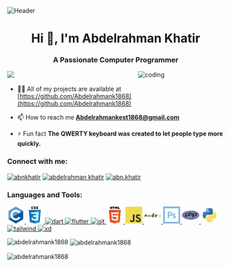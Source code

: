 ![Header](https://github.com/Abdelrahmank1868/Abdelrahman-Khatir/blob/main/github-header-image.png)
<h1 align="center">Hi 👋, I'm Abdelrahman Khatir</h1>
<h3 align="center">A Passionate Computer Programmer</h3>

<img align="right" alt="coding" width="200" src="https://media4.giphy.com/media/v1.Y2lkPTc5MGI3NjExNmZoOHI0Z3h6ZTM2ZWE0NTZybG45OHdxb2V5aHdoNWJ1NTlyNDdjeSZlcD12MV9pbnRlcm5hbF9naWZfYnlfaWQmY3Q9cw/WY4e5pjTuENpwzT6BT/giphy.gif">

<p align="left"> <img src="![github-p-unscreen](https://github.com/Abdelrahmank1868/Abdelrahman-Khatir/assets/91746515/486e8994-7687-404f-95ad-9b883402745f)
" /> </p>

- 👨‍💻 All of my projects are available at [https://github.com/Abdelrahmank1868](https://github.com/Abdelrahmank1868)

- 📫 How to reach me **Abdelrahmankest1868@gmail.com**

- ⚡ Fun fact **The QWERTY keyboard was created to let people type more quickly.**

<h3 align="left">Connect with me:</h3>
<p align="left">
<a href="https://twitter.com/abnkhatir" target="blank"><img align="center" src="https://raw.githubusercontent.com/rahuldkjain/github-profile-readme-generator/master/src/images/icons/Social/twitter.svg" alt="abnkhatir" height="30" width="40" /></a>
<a href="https://linkedin.com/in/abdelrahman khatir" target="blank"><img align="center" src="https://raw.githubusercontent.com/rahuldkjain/github-profile-readme-generator/master/src/images/icons/Social/linked-in-alt.svg" alt="abdelrahman khatir" height="30" width="40" /></a>
<a href="https://instagram.com/abn.khatir" target="blank"><img align="center" src="https://raw.githubusercontent.com/rahuldkjain/github-profile-readme-generator/master/src/images/icons/Social/instagram.svg" alt="abn.khatir" height="30" width="40" /></a>
</p>

<h3 align="left">Languages and Tools:</h3>
<p align="left"> <a href="https://www.cprogramming.com/" target="_blank" rel="noreferrer"> <img src="https://raw.githubusercontent.com/devicons/devicon/master/icons/c/c-original.svg" alt="c" width="40" height="40"/> </a> <a href="https://www.w3schools.com/css/" target="_blank" rel="noreferrer"> <img src="https://raw.githubusercontent.com/devicons/devicon/master/icons/css3/css3-original-wordmark.svg" alt="css3" width="40" height="40"/> </a> <a href="https://dart.dev" target="_blank" rel="noreferrer"> <img src="https://www.vectorlogo.zone/logos/dartlang/dartlang-icon.svg" alt="dart" width="40" height="40"/> </a> <a href="https://flutter.dev" target="_blank" rel="noreferrer"> <img src="https://www.vectorlogo.zone/logos/flutterio/flutterio-icon.svg" alt="flutter" width="40" height="40"/> </a> <a href="https://git-scm.com/" target="_blank" rel="noreferrer"> <img src="https://www.vectorlogo.zone/logos/git-scm/git-scm-icon.svg" alt="git" width="40" height="40"/> </a> <a href="https://www.w3.org/html/" target="_blank" rel="noreferrer"> <img src="https://raw.githubusercontent.com/devicons/devicon/master/icons/html5/html5-original-wordmark.svg" alt="html5" width="40" height="40"/> </a> <a href="https://developer.mozilla.org/en-US/docs/Web/JavaScript" target="_blank" rel="noreferrer"> <img src="https://raw.githubusercontent.com/devicons/devicon/master/icons/javascript/javascript-original.svg" alt="javascript" width="40" height="40"/> </a> <a href="https://nodejs.org" target="_blank" rel="noreferrer"> <img src="https://raw.githubusercontent.com/devicons/devicon/master/icons/nodejs/nodejs-original-wordmark.svg" alt="nodejs" width="40" height="40"/> </a> <a href="https://www.photoshop.com/en" target="_blank" rel="noreferrer"> <img src="https://raw.githubusercontent.com/devicons/devicon/master/icons/photoshop/photoshop-line.svg" alt="photoshop" width="40" height="40"/> </a> <a href="https://www.php.net" target="_blank" rel="noreferrer"> <img src="https://raw.githubusercontent.com/devicons/devicon/master/icons/php/php-original.svg" alt="php" width="40" height="40"/> </a> <a href="https://www.python.org" target="_blank" rel="noreferrer"> <img src="https://raw.githubusercontent.com/devicons/devicon/master/icons/python/python-original.svg" alt="python" width="40" height="40"/> </a> <a href="https://tailwindcss.com/" target="_blank" rel="noreferrer"> <img src="https://www.vectorlogo.zone/logos/tailwindcss/tailwindcss-icon.svg" alt="tailwind" width="40" height="40"/> </a> <a href="https://www.adobe.com/products/xd.html" target="_blank" rel="noreferrer"> <img src="https://cdn.worldvectorlogo.com/logos/adobe-xd.svg" alt="xd" width="40" height="40"/> </a> </p>

<p><img align="left" src="https://github-readme-stats.vercel.app/api/top-langs?username=abdelrahmank1868&show_icons=true&locale=en&layout=compact" alt="abdelrahmank1868" /></p>

<p>&nbsp;<img align="center" src="https://github-readme-stats.vercel.app/api?username=abdelrahmank1868&show_icons=true&locale=en" alt="abdelrahmank1868" /></p>

<p><img align="center" src="https://github-readme-streak-stats.herokuapp.com/?user=abdelrahmank1868&" alt="abdelrahmank1868" /></p>
